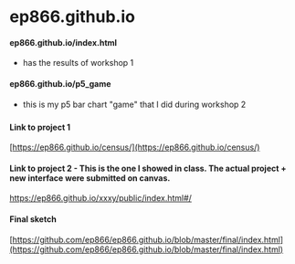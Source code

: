 # ep866.github.io

#### ep866.github.io/index.html 
* has the results of workshop 1

#### ep866.github.io/p5_game
* this is my p5 bar chart "game" that I did during workshop 2

###

#### Link to project 1

[https://ep866.github.io/census/](https://ep866.github.io/census/)

#### Link to project 2 - This is the one I showed in class. The actual project + new interface were submitted on canvas. 

https://ep866.github.io/xxxy/public/index.html#/

#### Final sketch

[https://github.com/ep866/ep866.github.io/blob/master/final/index.html](https://github.com/ep866/ep866.github.io/blob/master/final/index.html)
